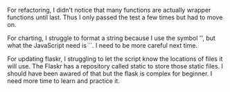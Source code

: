For refactoring, I didn't notice that many functions are actually wrapper functions until last. Thus I only passed the test a few times but had to move on.

For charting, I struggle to format a string because I use the symbol '', but what the JavaScript need is ``. I need to be more careful next time.

For updating flaskr, I struggling to let the script know the locations of files it will use. The Flaskr has a repository called static to store those static files. I should have been awared of that but the flask is complex for beginner. I need more time to learn and practice it.